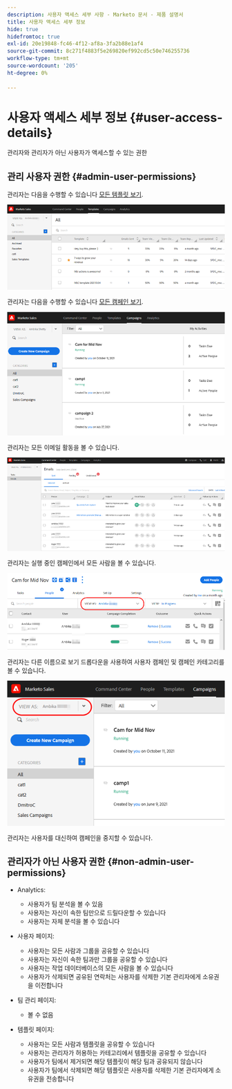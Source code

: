 ```yaml
---
description: 사용자 액세스 세부 사항 - Marketo 문서 - 제품 설명서
title: 사용자 액세스 세부 정보
hide: true
hidefromtoc: true
exl-id: 20e19848-fc46-4f12-af8a-3fa2b88e1af4
source-git-commit: 8c271f4883f5e269820ef992cd5c50e746255736
workflow-type: tm+mt
source-wordcount: '205'
ht-degree: 0%

---
```


# 사용자 액세스 세부 정보 {#user-access-details}

관리자와 관리자가 아닌 사용자가 액세스할 수 있는 권한

## 관리 사용자 권한 {#admin-user-permissions}

관리자는 다음을 수행할 수 있습니다 [모든 템플릿 보기](/help/marketo/product-docs/marketo-sales-connect/templates/view-template-list-as-another-user.md).

![](assets/user-access-details-1.png)

관리자는 다음을 수행할 수 있습니다 [모든 캠페인 보기](/help/marketo/product-docs/marketo-sales-connect/campaigns/view-campaigns-list-as-another-user.md).

![](assets/user-access-details-2.png)

관리자는 모든 이메일 활동을 볼 수 있습니다.

![](assets/user-access-details-3.png)

관리자는 실행 중인 캠페인에서 모든 사람을 볼 수 있습니다.

![](assets/user-access-details-4.png)

관리자는 다른 이름으로 보기 드롭다운을 사용하여 사용자 캠페인 및 캠페인 카테고리를 볼 수 있습니다.

![](assets/user-access-details-5.png)

관리자는 사용자를 대신하여 캠페인을 중지할 수 있습니다.

## 관리자가 아닌 사용자 권한 {#non-admin-user-permissions}

* Analytics:

   * 사용자가 팀 분석을 볼 수 있음
   * 사용자는 자신이 속한 팀만으로 드릴다운할 수 있습니다
   * 사용자는 자체 분석을 볼 수 있습니다

* 사용자 페이지:

   * 사용자는 모든 사람과 그룹을 공유할 수 있습니다
   * 사용자는 자신이 속한 팀과만 그룹을 공유할 수 있습니다
   * 사용자는 작업 데이터베이스의 모든 사람을 볼 수 있습니다
   * 사용자가 삭제되면 공유된 연락처는 사용자를 삭제한 기본 관리자에게 소유권을 이전합니다

* 팀 관리 페이지:

   * 볼 수 없음

* 템플릿 페이지:

   * 사용자는 모든 사람과 템플릿을 공유할 수 있습니다
   * 사용자는 관리자가 허용하는 카테고리에서 템플릿을 공유할 수 있습니다
   * 사용자가 팀에서 제거되면 해당 템플릿이 해당 팀과 공유되지 않습니다
   * 사용자가 팀에서 삭제되면 해당 템플릿은 사용자를 삭제한 기본 관리자에게 소유권을 전송합니다
